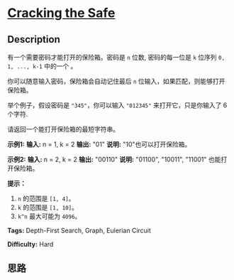 # [Cracking the Safe][title]

## Description

有一个需要密码才能打开的保险箱。密码是 `n` 位数, 密码的每一位是 `k` 位序列 `0, 1, ..., k-1` 中的一个 。

你可以随意输入密码，保险箱会自动记住最后 `n` 位输入，如果匹配，则能够打开保险箱。

举个例子，假设密码是 `"345"`，你可以输入 `"012345"` 来打开它，只是你输入了 6 个字符.

请返回一个能打开保险箱的最短字符串。



**示例1:**
            **输入:** n = 1, k = 2    **输出:** "01"    **说明:** "10"也可以打开保险箱。    



**示例2:**
            **输入:** n = 2, k = 2    **输出:** "00110"    **说明:** "01100", "10011", "11001" 也能打开保险箱。    



**提示：**

  1. `n` 的范围是 `[1, 4]`。
  2. `k` 的范围是 `[1, 10]`。
  3. `k^n` 最大可能为 `4096`。




**Tags:** Depth-First Search, Graph, Eulerian Circuit

**Difficulty:** Hard

## 思路

[title]: https://leetcode-cn.com/problems/cracking-the-safe
